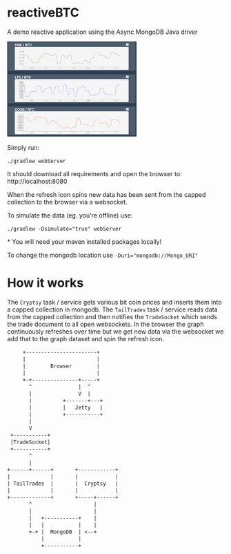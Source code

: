 reactiveBTC
===========

A demo reactive application using the Async MongoDB Java driver

![Screen shot](https://github.com/rozza/reactiveBTC/raw/master/screenshot.png)

Simply run:

    ./gradlew webServer

It should download all requirements and open the browser to: http://localhost:8080

When the refresh icon spins new data has been sent from the capped collection to the browser via a websocket.


To simulate the data (eg. you're offline) use:

    ./gradlew -Dsimulate="true" webServer

\* You will need your maven installed packages locally!
    
To change the mongodb location use `-Duri="mongodb://Mongo_URI"`

How it works
============

The `Cryptsy` task / service gets various bit coin prices and inserts them into a capped collection in mongodb.
The `TailTrades` task / service reads data from the capped collection and then notifies the `TradeSocket` which 
sends the trade document to all open websockets. In the browser the graph continuously refreshes over time but we get 
new data via the websocket we add that to the graph dataset and spin the refresh icon. 

         +-----------------------+                      
         |                       |                      
         |        Browser        |                      
         |                       |                      
         +-+---------------+-----+                      
           ^               |  ^                          
           |               V  |                          
           |          +-------+---+                      
           |          |   Jetty   |                      
           |          +-----------+                      
           |                            
           V                            
     +-----------+                      
     |TradeSocket|                      
     +-----------+                      
           ^                            
           |                            
    +------+------+       +------------+
    |             |       |            |
    | TailTrades  |       |  Cryptsy   |
    |             |       |            |
    +-------------+       +-----+------+
           ^                    |      
           |                    |      
           |   +-----------+    |      
           |   |           |    |      
           +-+ |  MongoDB  | <--+      
               |           |           
               +-----------+                

